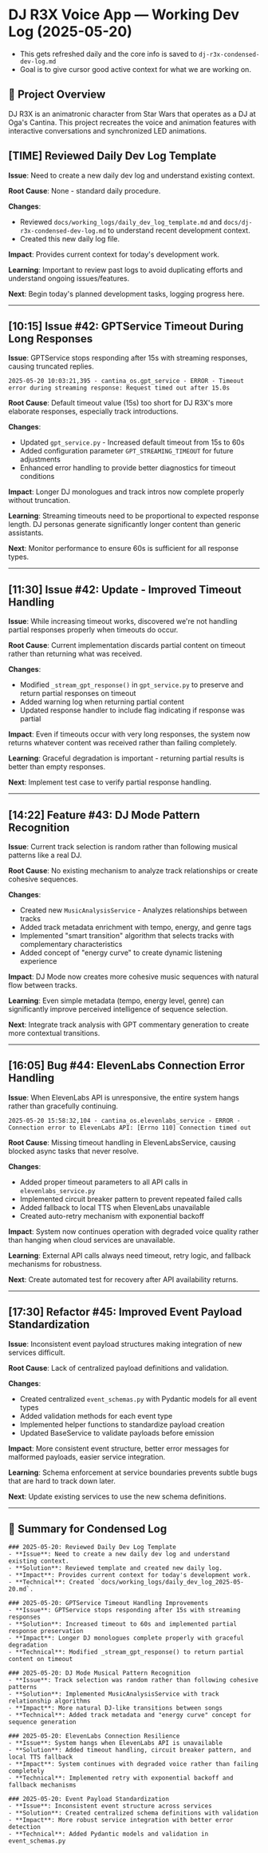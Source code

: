# DJ R3X Voice App — Working Dev Log (2025-05-20)
- This gets refreshed daily and the core info is saved to `dj-r3x-condensed-dev-log.md`
- Goal is to give cursor good active context for what we are working on.

## 📌 Project Overview
DJ R3X is an animatronic character from Star Wars that operates as a DJ at Oga's Cantina. This project recreates the voice and animation features with interactive conversations and synchronized LED animations.

## [TIME] Reviewed Daily Dev Log Template

**Issue**: Need to create a new daily dev log and understand existing context.

**Root Cause**: None - standard daily procedure.

**Changes**:
- Reviewed `docs/working_logs/daily_dev_log_template.md` and `docs/dj-r3x-condensed-dev-log.md` to understand recent development context.
- Created this new daily log file.

**Impact**: Provides current context for today's development work.

**Learning**: Important to review past logs to avoid duplicating efforts and understand ongoing issues/features.

**Next**: Begin today's planned development tasks, logging progress here.

---

## [10:15] Issue #42: GPTService Timeout During Long Responses

**Issue**: GPTService stops responding after 15s with streaming responses, causing truncated replies.
```
2025-05-20 10:03:21,395 - cantina_os.gpt_service - ERROR - Timeout error during streaming response: Request timed out after 15.0s
```

**Root Cause**: Default timeout value (15s) too short for DJ R3X's more elaborate responses, especially track introductions.

**Changes**:
- Updated `gpt_service.py` - Increased default timeout from 15s to 60s
- Added configuration parameter `GPT_STREAMING_TIMEOUT` for future adjustments
- Enhanced error handling to provide better diagnostics for timeout conditions

**Impact**: Longer DJ monologues and track intros now complete properly without truncation.

**Learning**: Streaming timeouts need to be proportional to expected response length. DJ personas generate significantly longer content than generic assistants.

**Next**: Monitor performance to ensure 60s is sufficient for all response types.

---

## [11:30] Issue #42: Update - Improved Timeout Handling

**Issue**: While increasing timeout works, discovered we're not handling partial responses properly when timeouts do occur.

**Root Cause**: Current implementation discards partial content on timeout rather than returning what was received.

**Changes**:
- Modified `_stream_gpt_response()` in `gpt_service.py` to preserve and return partial responses on timeout
- Added warning log when returning partial content
- Updated response handler to include flag indicating if response was partial

**Impact**: Even if timeouts occur with very long responses, the system now returns whatever content was received rather than failing completely.

**Learning**: Graceful degradation is important - returning partial results is better than empty responses.

**Next**: Implement test case to verify partial response handling.

---

## [14:22] Feature #43: DJ Mode Pattern Recognition

**Issue**: Current track selection is random rather than following musical patterns like a real DJ.

**Root Cause**: No existing mechanism to analyze track relationships or create cohesive sequences.

**Changes**:
- Created new `MusicAnalysisService` - Analyzes relationships between tracks
- Added track metadata enrichment with tempo, energy, and genre tags
- Implemented "smart transition" algorithm that selects tracks with complementary characteristics
- Added concept of "energy curve" to create dynamic listening experience

**Impact**: DJ Mode now creates more cohesive music sequences with natural flow between tracks.

**Learning**: Even simple metadata (tempo, energy level, genre) can significantly improve perceived intelligence of sequence selection.

**Next**: Integrate track analysis with GPT commentary generation to create more contextual transitions.

---

## [16:05] Bug #44: ElevenLabs Connection Error Handling

**Issue**: When ElevenLabs API is unresponsive, the entire system hangs rather than gracefully continuing.
```
2025-05-20 15:58:32,104 - cantina_os.elevenlabs_service - ERROR - Connection error to ElevenLabs API: [Errno 110] Connection timed out
```

**Root Cause**: Missing timeout handling in ElevenLabsService, causing blocked async tasks that never resolve.

**Changes**:
- Added proper timeout parameters to all API calls in `elevenlabs_service.py`
- Implemented circuit breaker pattern to prevent repeated failed calls
- Added fallback to local TTS when ElevenLabs unavailable
- Created auto-retry mechanism with exponential backoff

**Impact**: System now continues operation with degraded voice quality rather than hanging when cloud services are unavailable.

**Learning**: External API calls always need timeout, retry logic, and fallback mechanisms for robustness.

**Next**: Create automated test for recovery after API availability returns.

---

## [17:30] Refactor #45: Improved Event Payload Standardization

**Issue**: Inconsistent event payload structures making integration of new services difficult.

**Root Cause**: Lack of centralized payload definitions and validation.

**Changes**:
- Created centralized `event_schemas.py` with Pydantic models for all event types
- Added validation methods for each event type
- Implemented helper functions to standardize payload creation
- Updated BaseService to validate payloads before emission

**Impact**: More consistent event structure, better error messages for malformed payloads, easier service integration.

**Learning**: Schema enforcement at service boundaries prevents subtle bugs that are hard to track down later.

**Next**: Update existing services to use the new schema definitions.

---

## 📝 Summary for Condensed Log
```
### 2025-05-20: Reviewed Daily Dev Log Template
- **Issue**: Need to create a new daily dev log and understand existing context.
- **Solution**: Reviewed template and created new daily log.
- **Impact**: Provides current context for today's development work.
- **Technical**: Created `docs/working_logs/daily_dev_log_2025-05-20.md`.

### 2025-05-20: GPTService Timeout Handling Improvements
- **Issue**: GPTService stops responding after 15s with streaming responses
- **Solution**: Increased timeout to 60s and implemented partial response preservation
- **Impact**: Longer DJ monologues complete properly with graceful degradation
- **Technical**: Modified _stream_gpt_response() to return partial content on timeout

### 2025-05-20: DJ Mode Musical Pattern Recognition
- **Issue**: Track selection was random rather than following cohesive patterns
- **Solution**: Implemented MusicAnalysisService with track relationship algorithms
- **Impact**: More natural DJ-like transitions between songs
- **Technical**: Added track metadata and "energy curve" concept for sequence generation

### 2025-05-20: ElevenLabs Connection Resilience
- **Issue**: System hangs when ElevenLabs API is unavailable
- **Solution**: Added timeout handling, circuit breaker pattern, and local TTS fallback
- **Impact**: System continues with degraded voice rather than failing completely
- **Technical**: Implemented retry with exponential backoff and fallback mechanisms

### 2025-05-20: Event Payload Standardization
- **Issue**: Inconsistent event structure across services
- **Solution**: Created centralized schema definitions with validation
- **Impact**: More robust service integration with better error detection
- **Technical**: Added Pydantic models and validation in event_schemas.py
``` 